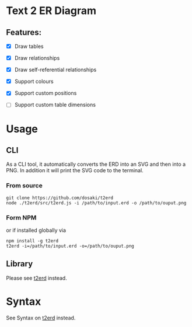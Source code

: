 # Text 2 ER Diagram

## Features:
  - [x] Draw tables
  - [x] Draw relationships
  - [x] Draw self-referential relationships
  - [x] Support colours
  - [x] Support custom positions
  - [ ] Support custom table dimensions


# Usage

## CLI
As a CLI tool, it automatically converts the ERD into an SVG and then into a PNG. In addition it will print the SVG code to the terminal.

### From source
```
git clone https://github.com/dosaki/t2erd
node ./t2erd/src/t2erd.js -i /path/to/input.erd -o /path/to/ouput.png
```

### Form NPM
or if installed globally via
```
npm install -g t2erd
t2erd -i=/path/to/input.erd -o=/path/to/ouput.png
```

## Library
Please see [t2erd](https://github.com/dosaki/t2erd) instead.

# Syntax
See Syntax on [t2erd](https://github.com/dosaki/t2erd) instead.
